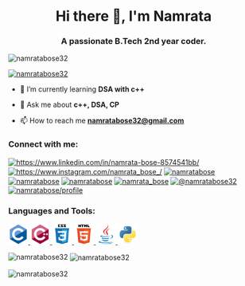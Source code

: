 <h1 align="center">Hi there 👋, I'm Namrata</h1>
<h3 align="center">A passionate B.Tech 2nd year coder.</h3>

<p align="left"> <img src="https://komarev.com/ghpvc/?username=namratabose32&label=Profile%20views&color=0e75b6&style=flat" alt="namratabose32" /> </p>

<p align="left"> <a href="https://github.com/ryo-ma/github-profile-trophy"><img src="https://github-profile-trophy.vercel.app/?username=namratabose32" alt="namratabose32" /></a> </p>

- 🌱 I’m currently learning **DSA with c++**

- 💬 Ask me about **c++, DSA, CP**

- 📫 How to reach me **namratabose32@gmail.com**

<h3 align="left">Connect with me:</h3>
<p align="left">
<a href="https://www.linkedin.com/in/namrata-bose-8574541bb/" target="blank"><img align="center" src="https://raw.githubusercontent.com/rahuldkjain/github-profile-readme-generator/master/src/images/icons/Social/linked-in-alt.svg" alt="https://www.linkedin.com/in/namrata-bose-8574541bb/" height="30" width="40" /></a>
<a href="https://www.instagram.com/namrata_bose_/" target="blank"><img align="center" src="https://raw.githubusercontent.com/rahuldkjain/github-profile-readme-generator/master/src/images/icons/Social/instagram.svg" alt="https://www.instagram.com/namrata_bose_/" height="30" width="40" /></a>
<a href="https://www.codechef.com/users/namratabose" target="blank"><img align="center" src="https://cdn.jsdelivr.net/npm/simple-icons@3.1.0/icons/codechef.svg" alt="namratabose" height="30" width="40" /></a>
<a href="https://www.hackerrank.com/namratabose" target="blank"><img align="center" src="https://raw.githubusercontent.com/rahuldkjain/github-profile-readme-generator/master/src/images/icons/Social/hackerrank.svg" alt="namratabose" height="30" width="40" /></a>
<a href="https://codeforces.com/profile/namratabose" target="blank"><img align="center" src="https://cdn.jsdelivr.net/npm/simple-icons@3.0.1/icons/codeforces.svg" alt="namratabose" height="30" width="40" /></a>
<a href="https://www.leetcode.com/namrata_bose" target="blank"><img align="center" src="https://raw.githubusercontent.com/rahuldkjain/github-profile-readme-generator/master/src/images/icons/Social/leet-code.svg" alt="namrata_bose" height="30" width="40" /></a>
<a href="https://www.hackerearth.com/@namratabose32" target="blank"><img align="center" src="https://raw.githubusercontent.com/rahuldkjain/github-profile-readme-generator/master/src/images/icons/Social/hackerearth.svg" alt="@namratabose32" height="30" width="40" /></a>
<a href="https://auth.geeksforgeeks.org/user/namratabose/profile" target="blank"><img align="center" src="https://raw.githubusercontent.com/rahuldkjain/github-profile-readme-generator/master/src/images/icons/Social/geeks-for-geeks.svg" alt="namratabose/profile" height="30" width="40" /></a>
</p>

<h3 align="left">Languages and Tools:</h3>
<p align="left"> <a href="https://www.cprogramming.com/" target="_blank"> <img src="https://raw.githubusercontent.com/devicons/devicon/master/icons/c/c-original.svg" alt="c" width="40" height="40"/> </a> <a href="https://www.w3schools.com/cpp/" target="_blank"> <img src="https://raw.githubusercontent.com/devicons/devicon/master/icons/cplusplus/cplusplus-original.svg" alt="cplusplus" width="40" height="40"/> </a> <a href="https://www.w3schools.com/css/" target="_blank"> <img src="https://raw.githubusercontent.com/devicons/devicon/master/icons/css3/css3-original-wordmark.svg" alt="css3" width="40" height="40"/> </a> <a href="https://www.w3.org/html/" target="_blank"> <img src="https://raw.githubusercontent.com/devicons/devicon/master/icons/html5/html5-original-wordmark.svg" alt="html5" width="40" height="40"/> </a> <a href="https://www.java.com" target="_blank"> <img src="https://raw.githubusercontent.com/devicons/devicon/master/icons/java/java-original.svg" alt="java" width="40" height="40"/> </a> <a href="https://www.python.org" target="_blank"> <img src="https://raw.githubusercontent.com/devicons/devicon/master/icons/python/python-original.svg" alt="python" width="40" height="40"/> </a> </p>

<p><img align="left" src="https://github-readme-stats.vercel.app/api/top-langs?username=namratabose32&show_icons=true&locale=en&layout=compact" alt="namratabose32" /></p>

<p>&nbsp;<img align="center" src="https://github-readme-stats.vercel.app/api?username=namratabose32&show_icons=true&locale=en" alt="namratabose32" /></p>

<p><img align="center" src="https://github-readme-streak-stats.herokuapp.com/?user=namratabose32&" alt="namratabose32" /></p>
